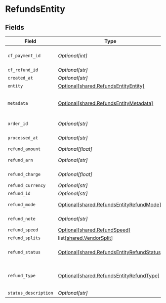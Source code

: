 # RefundsEntity


## Fields

| Field                                                                                                       | Type                                                                                                        | Required                                                                                                    | Description                                                                                                 |
| ----------------------------------------------------------------------------------------------------------- | ----------------------------------------------------------------------------------------------------------- | ----------------------------------------------------------------------------------------------------------- | ----------------------------------------------------------------------------------------------------------- |
| `cf_payment_id`                                                                                             | *Optional[int]*                                                                                             | :heavy_minus_sign:                                                                                          | Cashfree Payments ID of the payment for which refund is initiated                                           |
| `cf_refund_id`                                                                                              | *Optional[str]*                                                                                             | :heavy_minus_sign:                                                                                          | Cashfree Payments ID for a refund                                                                           |
| `created_at`                                                                                                | *Optional[str]*                                                                                             | :heavy_minus_sign:                                                                                          | Time of refund creation                                                                                     |
| `entity`                                                                                                    | [Optional[shared.RefundsEntityEntity]](undefined/models/shared/refundsentityentity.md)                      | :heavy_minus_sign:                                                                                          | Type of object                                                                                              |
| `metadata`                                                                                                  | [Optional[shared.RefundsEntityMetadata]](undefined/models/shared/refundsentitymetadata.md)                  | :heavy_minus_sign:                                                                                          | Key-value pair that can be used to store additional information about the entity. Maximum 5 key-value pairs |
| `order_id`                                                                                                  | *Optional[str]*                                                                                             | :heavy_minus_sign:                                                                                          | Merchant’s order Id of the order for which refund is initiated                                              |
| `processed_at`                                                                                              | *Optional[str]*                                                                                             | :heavy_minus_sign:                                                                                          | Time when refund was processed successfully                                                                 |
| `refund_amount`                                                                                             | *Optional[float]*                                                                                           | :heavy_minus_sign:                                                                                          | Amount that is refunded                                                                                     |
| `refund_arn`                                                                                                | *Optional[str]*                                                                                             | :heavy_minus_sign:                                                                                          | The bank reference number for refund                                                                        |
| `refund_charge`                                                                                             | *Optional[float]*                                                                                           | :heavy_minus_sign:                                                                                          | Charges in INR for processing refund                                                                        |
| `refund_currency`                                                                                           | *Optional[str]*                                                                                             | :heavy_minus_sign:                                                                                          | Currency of the refund amount                                                                               |
| `refund_id`                                                                                                 | *Optional[str]*                                                                                             | :heavy_minus_sign:                                                                                          | Merchant’s refund ID of the refund                                                                          |
| `refund_mode`                                                                                               | [Optional[shared.RefundsEntityRefundMode]](undefined/models/shared/refundsentityrefundmode.md)              | :heavy_minus_sign:                                                                                          | Method or speed of processing refund                                                                        |
| `refund_note`                                                                                               | *Optional[str]*                                                                                             | :heavy_minus_sign:                                                                                          | Note added by merchant for the refund                                                                       |
| `refund_speed`                                                                                              | [Optional[shared.RefundSpeed]](undefined/models/shared/refundspeed.md)                                      | :heavy_minus_sign:                                                                                          | N/A                                                                                                         |
| `refund_splits`                                                                                             | list[[shared.VendorSplit](undefined/models/shared/vendorsplit.md)]                                          | :heavy_minus_sign:                                                                                          | N/A                                                                                                         |
| `refund_status`                                                                                             | [Optional[shared.RefundsEntityRefundStatus]](undefined/models/shared/refundsentityrefundstatus.md)          | :heavy_minus_sign:                                                                                          | This can be one of ["SUCCESS", "PENDING", "CANCELLED", "ONHOLD", "FAILED"]                                  |
| `refund_type`                                                                                               | [Optional[shared.RefundsEntityRefundType]](undefined/models/shared/refundsentityrefundtype.md)              | :heavy_minus_sign:                                                                                          | This can be one of ["PAYMENT_AUTO_REFUND", "MERCHANT_INITIATED", "UNRECONCILED_AUTO_REFUND"]                |
| `status_description`                                                                                        | *Optional[str]*                                                                                             | :heavy_minus_sign:                                                                                          | Description of refund status                                                                                |